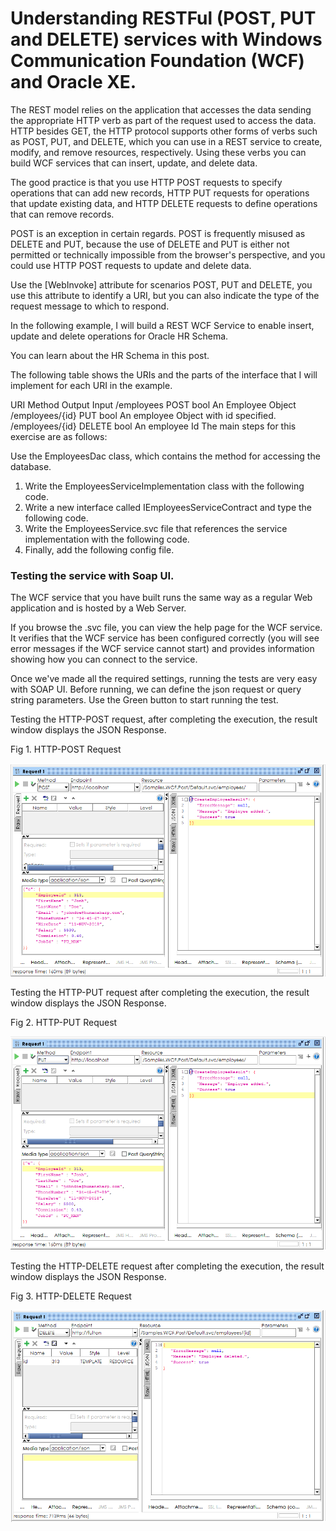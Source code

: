 # Understanding RESTFul (POST, PUT and DELETE) services with Windows Communication Foundation (WCF) and Oracle XE.

The REST model relies on the application that accesses the data sending the appropriate HTTP verb as part of the request used to access the data. HTTP besides GET, the HTTP protocol supports other forms of verbs such as POST, PUT, and DELETE, which you can use in a REST service to create, modify, and remove resources, respectively. Using these verbs you can build WCF services that can insert, update, and delete data.

The good practice is that you use HTTP POST requests to specify operations that can add new records, HTTP PUT requests for operations that update existing data, and HTTP DELETE requests to define operations that can remove records.

POST is an exception in certain regards. POST is frequently misused as DELETE and PUT, because the use of DELETE and PUT is either not permitted or technically impossible from the browser's perspective, and you could use HTTP POST requests to update and delete data.

Use the [WebInvoke] attribute for scenarios POST, PUT and DELETE, you use this attribute to identify a URI, but you can also indicate the type of the request message to which to respond.

In the following example, I will build a REST WCF Service to enable insert, update and delete operations for Oracle HR Schema.

You can learn about the HR Schema in this post.

The following table shows the URIs and the parts of the interface that I will implement for each URI in the example.

URI	Method	Output	Input
/employees	POST	bool	An Employee Object
/employees/{id}	PUT	bool	An employee Object with id specified.
/employees/{id}	DELETE	bool	An employee Id
The main steps for this exercise are as follows:

Use the EmployeesDac class, which contains the method for accessing the database.
1. Write the EmployeesServiceImplementation class with the following code.
2. Write a new interface called IEmployeesServiceContract and type the following code.
3. Write the EmployeesService.svc file that references the service implementation with the following code.
4. Finally, add the following config file.

<h3>Testing the service with Soap UI.</h3>

The WCF service that you have built runs the same way as a regular Web application and is hosted by a Web Server.

If you browse the .svc file, you can view the help page for the WCF service. It verifies that the WCF service has been configured correctly (you will see error messages if the WCF service cannot start) and provides information showing how you can connect to the service.

Once we've made all the required settings, running the tests are very easy with SOAP UI. Before running, we can define the json request or query string parameters. Use the Green button to start running the test.

Testing the HTTP-POST request, after completing the execution, the result window displays the JSON Response.
<p>Fig 1. HTTP-POST Request</p>
<img src="images/wcfpost1.png">

Testing the HTTP-PUT request after completing the execution, the result window displays the JSON Response.
<p>Fig 2. HTTP-PUT Request</p>
<img src="images/wcfpost2.png">

Testing the HTTP-DELETE request after completing the execution, the result window displays the JSON Response.
<p>Fig 3. HTTP-DELETE Request</p>
<img src="images/wcfpost3.png">
